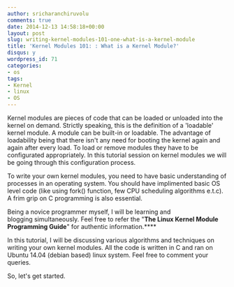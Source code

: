 ```yaml
---
author: sricharanchiruvolu
comments: true
date: 2014-12-13 14:58:18+00:00
layout: post
slug: writing-kernel-modules-101-one-what-is-a-kernel-module
title: 'Kernel Modules 101: : What is a Kernel Module?'
disqus: y
wordpress_id: 71
categories:
- os
tags:
- Kernel
- linux
- OS
---
```


Kernel modules are pieces of code that can be loaded or unloaded into the kernel on demand. Strictly speaking, this is the definition of a 'loadable' kernel module. A module can be built-in or loadable. The advantage of loadability being that there isn't any need for booting the kernel again and again after every load. To load or remove modules they have to be configurated appropriately. In this tutorial session on kernel modules we will be going through this configuration process.

To write your own kernel modules, you need to have basic understanding of processes in an operating system. You should have implimented basic OS level code (like using fork() function, few CPU scheduling algorithms e.t.c). A frim grip on C programming is also essential.

Being a novice programmer myself, I will be learning and blogging simultaneously. Feel free to refer the "**The Linux Kernel Module Programming Guide**" for authentic information.****

In this tutorial, I will be discussing various algorithms and techniques on writing your own kernel modules. All the code is written in C and ran on Ubuntu 14.04 (debian based) linux system. Feel free to comment your queries.

So, let's get started.
